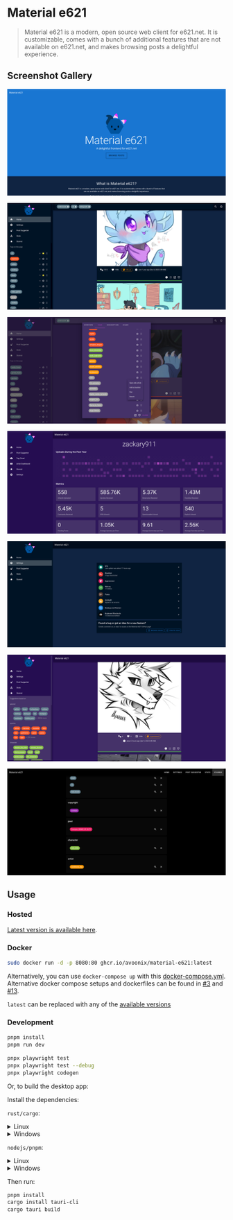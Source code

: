 # Material e621

> Material e621 is a modern, open source web client for e621.net. It is customizable, comes with a bunch of additional features that are not available on e621.net, and makes browsing posts a delightful experience.

## Screenshot Gallery

[![Material e621 - Landing Page](./screenshots/material-e621-screenshot-landing-page.png)](https://material-e621.avoonix.com/)

[![Material e621 - Posts](./screenshots/material-e621-screenshot-posts-page.png)](https://material-e621.avoonix.com/)

[![Material e621 - Details](./screenshots/material-e621-screenshot-post-details.png)](https://material-e621.avoonix.com/)

[![Material e621 - Artist Dashboard](./screenshots/material-e621-screenshot-artist-dashboard-post-overview.png)](https://material-e621.avoonix.com/)

[![Material e621 - Settings](./screenshots/material-e621-screenshot-settings-page.png)](https://material-e621.avoonix.com/)

[![Material e621 - Recommendations](./screenshots/material-e621-screenshot-post-recommendations.png)](https://material-e621.avoonix.com/)

[![Material e621 - Starred Tags](./screenshots/material-e621-screenshot-starred-tags.png)](https://material-e621.avoonix.com/)

## Usage

### Hosted

[Latest version is available here](https://material-e621.avoonix.com/).

### Docker

```bash
sudo docker run -d -p 8080:80 ghcr.io/avoonix/material-e621:latest
```

Alternatively, you can use `docker-compose up` with this [docker-compose.yml](./docker-compose.yml). Alternative docker compose setups and dockerfiles can be found in [#3](https://github.com/avoonix/material-e621/issues/3) and [#13](https://github.com/avoonix/material-e621/issues/13).

`latest` can be replaced with any of the [available versions](https://github.com/avoonix/material-e621/pkgs/container/material-e621/versions)

### Development

```bash
pnpm install
pnpm run dev
```

```bash
pnpx playwright test
pnpx playwright test --debug
pnpx playwright codegen
```

Or, to build the desktop app:

Install the dependencies:

`rust/cargo`:
<details>
  <summary>Linux</summary>
  
  Use the package manager that comes with your distro
</details>
<details>
  <summary>Windows</summary>
  Download and run the rust installer
</details>

`nodejs/pnpm`:
<details>
  <summary>Linux</summary>

  Use the package manager that comes with your distro
</details>

<details>
  <summary>Windows</summary>

  Download the installer from the NodeJS website
</details>

Then run:
```bash
pnpm install
cargo install tauri-cli
cargo tauri build
```
